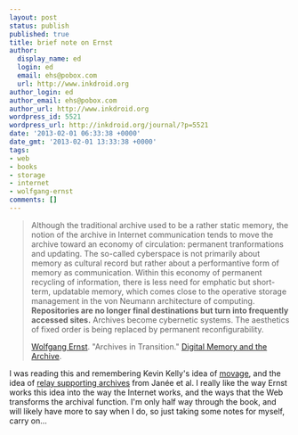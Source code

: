 ```yaml
---
layout: post
status: publish
published: true
title: brief note on Ernst
author:
  display_name: ed
  login: ed
  email: ehs@pobox.com
  url: http://www.inkdroid.org
author_login: ed
author_email: ehs@pobox.com
author_url: http://www.inkdroid.org
wordpress_id: 5521
wordpress_url: http://inkdroid.org/journal/?p=5521
date: '2013-02-01 06:33:38 +0000'
date_gmt: '2013-02-01 13:33:38 +0000'
tags:
- web
- books
- storage
- internet
- wolfgang-ernst
comments: []
---
```


<blockquote>
Although the traditional archive used to be a rather static memory, the notion of the archive in Internet communication tends to move the archive toward an economy of circulation: permanent tranformations and updating. The so-called cyberspace is not primarily about memory as cultural record but rather about a performantive form of memory as communication. Within this economy of permanent recycling of information, there is less need for emphatic but short-term, updatable memory, which comes close to the operative storage management in the von Neumann architecture of computing. <strong>Repositories are no longer final destinations but turn into frequently accessed sites.</strong> Archives become cybernetic systems. The aesthetics of fixed order is being replaced by permanent reconfigurability.</p>
<p><a href="http://de.wikipedia.org/wiki/Wolfgang_Ernst_(Medienwissenschaftler)">Wolfgang Ernst</a>. "Archives in Transition." <a href="http://www.upress.umn.edu/book-division/books/digital-memory-and-the-archive">Digital Memory and the Archive</a>.
</p></blockquote>
<p>I was reading this and remembering Kevin Kelly's idea of <a href="http://www.kk.org/thetechnium/archives/2008/12/movage.php">movage</a>, and  the idea of <a href="http://www.ijdc.net/index.php/ijdc/article/view/102">relay supporting archives</a> from Janée et al. I really like the way Ernst works this idea into the way the Internet works, and the ways that the Web transforms the archival function. I'm only half way through the book, and will likely have more to say when I do, so just taking some notes for myself, carry on...</p>
